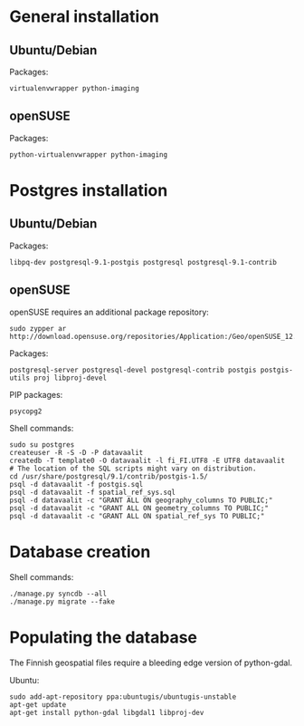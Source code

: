 General installation
====================

Ubuntu/Debian
-------------

Packages:

    virtualenvwrapper python-imaging

openSUSE
--------

Packages:

    python-virtualenvwrapper python-imaging


Postgres installation
=====================

Ubuntu/Debian
-------------

Packages:

    libpq-dev postgresql-9.1-postgis postgresql postgresql-9.1-contrib  


openSUSE
--------

openSUSE requires an additional package repository:

    sudo zypper ar http://download.opensuse.org/repositories/Application:/Geo/openSUSE_12.2/  

Packages:

    postgresql-server postgresql-devel postgresql-contrib postgis postgis-utils proj libproj-devel

PIP packages:

    psycopg2  

Shell commands:

    sudo su postgres
    createuser -R -S -D -P datavaalit
    createdb -T template0 -O datavaalit -l fi_FI.UTF8 -E UTF8 datavaalit
    # The location of the SQL scripts might vary on distribution.
    cd /usr/share/postgresql/9.1/contrib/postgis-1.5/
    psql -d datavaalit -f postgis.sql
    psql -d datavaalit -f spatial_ref_sys.sql
    psql -d datavaalit -c "GRANT ALL ON geography_columns TO PUBLIC;"
    psql -d datavaalit -c "GRANT ALL ON geometry_columns TO PUBLIC;"
    psql -d datavaalit -c "GRANT ALL ON spatial_ref_sys TO PUBLIC;"


Database creation
=================

Shell commands:

    ./manage.py syncdb --all  
    ./manage.py migrate --fake  


Populating the database
=======================

The Finnish geospatial files require a bleeding edge version of python-gdal.

Ubuntu:

    sudo add-apt-repository ppa:ubuntugis/ubuntugis-unstable
    apt-get update
    apt-get install python-gdal libgdal1 libproj-dev

